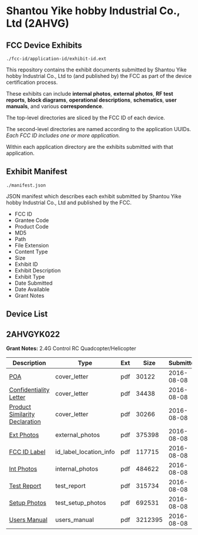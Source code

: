 # Shantou Yike hobby Industrial Co., Ltd (2AHVG)
## FCC Device Exhibits

```
./fcc-id/application-id/exhibit-id.ext
```

This repository contains the exhibit documents submitted by Shantou Yike hobby Industrial Co., Ltd to (and published by) the FCC as part of the device certification process.

These exhibits can include **internal photos**, **external photos**, **RF test reports**, **block diagrams**, **operational descriptions**, **schematics**, **user manuals**, and various **correspondence**.

The top-level directories are sliced by the FCC ID of each device.

The second-level directories are named according to the application UUIDs. *Each FCC ID includes one or more application.*

Within each application directory are the exhibits submitted with that application. 

## Exhibit Manifest

```
./manifest.json
```

JSON manifest which describes each exhibit submitted by Shantou Yike hobby Industrial Co., Ltd and published by the FCC.

- FCC ID
- Grantee Code
- Product Code
- MD5
- Path
- File Extension
- Content Type
- Size
- Exhibit ID
- Exhibit Description
- Exhibit Type
- Date Submitted
- Date Available
- Grant Notes

## Device List
## 2AHVGYK022
**Grant Notes:** 2.4G Control RC Quadcopter/Helicopter

| Description | Type | Ext | Size | Submitted | Available |
| ----------- | ---- | --- | ---- | --------- | --------- |
| [POA](2AHVGYK022/ea14ed810b16644cff53bb15878efbb9/3091523.pdf) | cover_letter | pdf | 30122 | 2016-08-08 | 2016-08-08 |
| [Confidentiality Letter](2AHVGYK022/ea14ed810b16644cff53bb15878efbb9/3091524.pdf) | cover_letter | pdf | 34438 | 2016-08-08 | 2016-08-08 |
| [Product Similarity Declaration](2AHVGYK022/ea14ed810b16644cff53bb15878efbb9/3091525.pdf) | cover_letter | pdf | 30266 | 2016-08-08 | 2016-08-08 |
| [Ext Photos](2AHVGYK022/ea14ed810b16644cff53bb15878efbb9/3091527.pdf) | external_photos | pdf | 375398 | 2016-08-08 | 2016-08-08 |
| [FCC ID Label](2AHVGYK022/ea14ed810b16644cff53bb15878efbb9/3091528.pdf) | id_label_location_info | pdf | 117715 | 2016-08-08 | 2016-08-08 |
| [Int Photos](2AHVGYK022/ea14ed810b16644cff53bb15878efbb9/3091529.pdf) | internal_photos | pdf | 484622 | 2016-08-08 | 2016-08-08 |
| [Test Report](2AHVGYK022/ea14ed810b16644cff53bb15878efbb9/3091532.pdf) | test_report | pdf | 315734 | 2016-08-08 | 2016-08-08 |
| [Setup Photos](2AHVGYK022/ea14ed810b16644cff53bb15878efbb9/3091533.pdf) | test_setup_photos | pdf | 692531 | 2016-08-08 | 2016-08-08 |
| [Users Manual](2AHVGYK022/ea14ed810b16644cff53bb15878efbb9/3091534.pdf) | users_manual | pdf | 3212395 | 2016-08-08 | 2016-08-08 |

